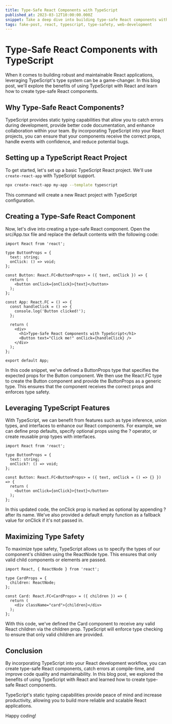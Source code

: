 ```yaml
---
title: Type-Safe React Components with TypeScript
published_at: 2023-03-12T10:00:00.000Z
snippet: Take a deep dive into building type-safe React components with TypeScript. This blog post will explore how TypeScript enhances the development experience by catching errors and providing better code documentation. Learn how to define prop types, use generic components, and leverage TypeScript's advanced type inference to create robust and maintainable React components. With practical examples and best practices, you'll unlock the full potential of type safety in your React projects.
tags: fake-post, react, typescript, type-safety, web-development
---
```


 

# Type-Safe React Components with TypeScript

When it comes to building robust and maintainable React applications, leveraging TypeScript's type system can be a game-changer. In this blog post, we'll explore the benefits of using TypeScript with React and learn how to create type-safe React components.

## Why Type-Safe React Components?

TypeScript provides static typing capabilities that allow you to catch errors during development, provide better code documentation, and enhance collaboration within your team. By incorporating TypeScript into your React projects, you can ensure that your components receive the correct props, handle events with confidence, and reduce potential bugs.

## Setting up a TypeScript React Project

To get started, let's set up a basic TypeScript React project. We'll use `create-react-app` with TypeScript support.

```bash
npx create-react-app my-app --template typescript
```

This command will create a new React project with TypeScript configuration.

## Creating a Type-Safe React Component

Now, let's dive into creating a type-safe React component. Open the src/App.tsx file and replace the default contents with the following code:

```tsx
import React from 'react';

type ButtonProps = {
  text: string;
  onClick: () => void;
};

const Button: React.FC<ButtonProps> = ({ text, onClick }) => {
  return (
    <button onClick={onClick}>{text}</button>
  );
};

const App: React.FC = () => {
  const handleClick = () => {
    console.log('Button clicked!');
  };

  return (
    <div>
      <h1>Type-Safe React Components with TypeScript</h1>
      <Button text="Click me!" onClick={handleClick} />
    </div>
  );
};

export default App;
```

In this code snippet, we've defined a ButtonProps type that specifies the expected props for the Button component. We then use the React.FC type to create the Button component and provide the ButtonProps as a generic type. This ensures that the component receives the correct props and enforces type safety.

## Leveraging TypeScript Features

With TypeScript, we can benefit from features such as type inference, union types, and interfaces to enhance our React components. For example, we can define prop defaults, specify optional props using the ? operator, or create reusable prop types with interfaces.

```tsx	
import React from 'react';

type ButtonProps = {
  text: string;
  onClick?: () => void;
};

const Button: React.FC<ButtonProps> = ({ text, onClick = () => {} }) => {
  return (
    <button onClick={onClick}>{text}</button>
  );
};
```

In this updated code, the onClick prop is marked as optional by appending ? after its name. We've also provided a default empty function as a fallback value for onClick if it's not passed in.

## Maximizing Type Safety

To maximize type safety, TypeScript allows us to specify the types of our component's children using the ReactNode type. This ensures that only valid child components or elements are passed.

```tsx
import React, { ReactNode } from 'react';

type CardProps = {
  children: ReactNode;
};

const Card: React.FC<CardProps> = ({ children }) => {
  return (
    <div className="card">{children}</div>
  );
};
```

With this code, we've defined the Card component to receive any valid React children via the children prop. TypeScript will enforce type checking to ensure that only valid children are provided.

## Conclusion

By incorporating TypeScript into your React development workflow, you can create type-safe React components, catch errors at compile-time, and improve code quality and maintainability. In this blog post, we explored the benefits of using TypeScript with React and learned how to create type-safe React components.

TypeScript's static typing capabilities provide peace of mind and increase productivity, allowing you to build more reliable and scalable React applications.

Happy coding!